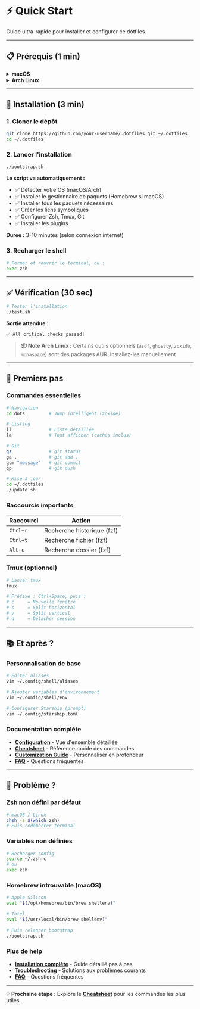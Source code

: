# ⚡ Quick Start

Guide ultra-rapide pour installer et configurer ce dotfiles.

---

## 📋 Prérequis (1 min)

<details>
<summary><b>macOS</b></summary>

```bash
# Installer Xcode Command Line Tools
xcode-select --install
```

</details>

<details>
<summary><b>Arch Linux</b></summary>

```bash
# Git et curl (normalement déjà installés)
sudo pacman -S git curl
```

</details>

---

## 🚀 Installation (3 min)

### 1. Cloner le dépôt

```bash
git clone https://github.com/your-username/.dotfiles.git ~/.dotfiles
cd ~/.dotfiles
```

### 2. Lancer l'installation

```bash
./bootstrap.sh
```

**Le script va automatiquement :**
- ✅ Détecter votre OS (macOS/Arch)
- ✅ Installer le gestionnaire de paquets (Homebrew si macOS)
- ✅ Installer tous les paquets nécessaires
- ✅ Créer les liens symboliques
- ✅ Configurer Zsh, Tmux, Git
- ✅ Installer les plugins

**Durée :** 3-10 minutes (selon connexion internet)

### 3. Recharger le shell

```bash
# Fermer et rouvrir le terminal, ou :
exec zsh
```

---

## ✅ Vérification (30 sec)

```bash
# Tester l'installation
./test.sh
```

**Sortie attendue :**
```
✅ All critical checks passed!
```

> **📦 Note Arch Linux :** Certains outils optionnels (`asdf`, `ghostty`, `zoxide`, `monaspace`) sont des packages AUR. Installez-les manuellement

---

## 🎯 Premiers pas

### Commandes essentielles

```bash
# Navigation
cd dots         # Jump intelligent (zoxide)

# Listing
ll              # Liste détaillée
la              # Tout afficher (cachés inclus)

# Git
gs              # git status
ga .            # git add .
gcm "message"   # git commit
gp              # git push

# Mise à jour
cd ~/.dotfiles
./update.sh
```

### Raccourcis importants

| Raccourci | Action |
|-----------|--------|
| `Ctrl+r` | Recherche historique (fzf) |
| `Ctrl+t` | Recherche fichier (fzf) |
| `Alt+c` | Recherche dossier (fzf) |

### Tmux (optionnel)

```bash
# Lancer tmux
tmux

# Préfixe : Ctrl+Space, puis :
# c     = Nouvelle fenêtre
# s     = Split horizontal
# v     = Split vertical
# d     = Détacher session
```

---

## 📚 Et après ?

### Personnalisation de base

```bash
# Éditer aliases
vim ~/.config/shell/aliases

# Ajouter variables d'environnement
vim ~/.config/shell/env

# Configurer Starship (prompt)
vim ~/.config/starship.toml
```

### Documentation complète

- **[Configuration](Configuration)** - Vue d'ensemble détaillée
- **[Cheatsheet](Cheatsheet)** - Référence rapide des commandes
- **[Customization Guide](Customization-Guide)** - Personnaliser en profondeur
- **[FAQ](FAQ)** - Questions fréquentes

---

## 🐛 Problème ?

### Zsh non défini par défaut

```bash
# macOS / Linux
chsh -s $(which zsh)
# Puis redémarrer terminal
```

### Variables non définies

```bash
# Recharger config
source ~/.zshrc
# ou
exec zsh
```

### Homebrew introuvable (macOS)

```bash
# Apple Silicon
eval "$(/opt/homebrew/bin/brew shellenv)"

# Intel
eval "$(/usr/local/bin/brew shellenv)"

# Puis relancer bootstrap
./bootstrap.sh
```

### Plus de help

- **[Installation complète](Installation)** - Guide détaillé pas à pas
- **[Troubleshooting](Troubleshooting)** - Solutions aux problèmes courants
- **[FAQ](FAQ)** - Questions fréquentes

---


💡 **Prochaine étape :** Explore le **[Cheatsheet](Cheatsheet)** pour les commandes les plus utiles.

